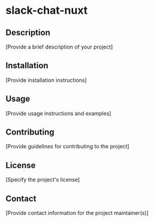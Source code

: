 # slack-chat-nuxt

## Description

[Provide a brief description of your project]

## Installation

[Provide installation instructions]

## Usage

[Provide usage instructions and examples]

## Contributing

[Provide guidelines for contributing to the project]

## License

[Specify the project's license]

## Contact

[Provide contact information for the project maintainer(s)]
